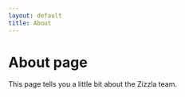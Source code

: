 ```yaml
---
layout: default
title: About
---
```

# About page

This page tells you a little bit about the Zizzla team.
